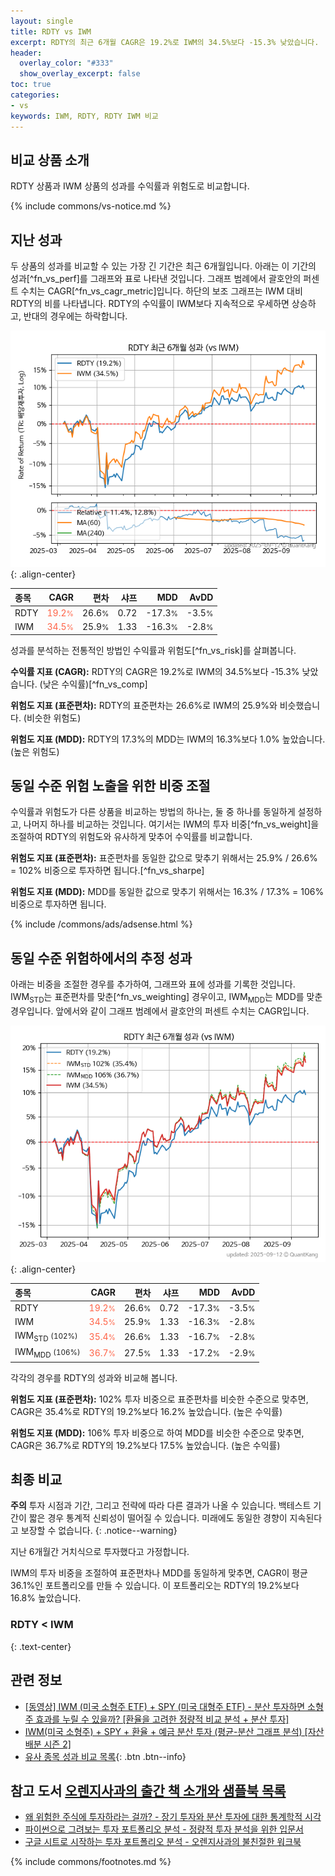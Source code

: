 ```yaml
---
layout: single
title: RDTY vs IWM
excerpt: RDTY의 최근 6개월 CAGR은 19.2%로 IWM의 34.5%보다 -15.3% 낮았습니다.
header:
  overlay_color: "#333"
  show_overlay_excerpt: false
toc: true
categories:
- vs
keywords: IWM, RDTY, RDTY IWM 비교
---
```


## 비교 상품 소개


RDTY 상품과 IWM 상품의 성과를 수익률과 위험도로 비교합니다.





{% include commons/vs-notice.md %}

## 지난 성과

두 상품의 성과를 비교할 수 있는 가장 긴 기간은 최근 6개월입니다. 아래는 이 기간의 성과[^fn_vs_perf]를 그래프와 표로 나타낸 것입니다.
그래프 범례에서 괄호안의 퍼센트 수치는 CAGR[^fn_vs_cagr_metric]입니다.
하단의 보조 그래프는 IWM 대비 RDTY의 비를 나타냅니다.
RDTY의 수익률이 IWM보다 지속적으로 우세하면 상승하고, 반대의 경우에는 하락합니다.

![RDTY](/vs/images/rdty-vs-iwm_dual.png){: .align-center}

| **종목** | **CAGR** | **편차** | **샤프** | **MDD** | **AvDD** |
| :------------ | ------: | -----------: | -------: | ------: | -------: |
| RDTY | <span style="color: tomato">19.2<small>%</small></span> | 26.6<small>%</small> | 0.72 | -17.3<small>%</small> | -3.5<small>%</small> |
| IWM | <span style="color: tomato">34.5<small>%</small></span> | 25.9<small>%</small> | 1.33 | -16.3<small>%</small> | -2.8<small>%</small> |

<!-- more -->


성과를 분석하는 전통적인 방법인 수익률과 위험도[^fn_vs_risk]를 살펴봅니다.

**수익률 지표 (CAGR):** RDTY의 CAGR은 19.2%로 IWM의 34.5%보다 -15.3% 낮았습니다. (낮은 수익률)[^fn_vs_comp]

**위험도 지표 (표준편차):** RDTY의 표준편차는 26.6%로 IWM의 25.9%와 비슷했습니다. (비슷한 위험도)

**위험도 지표 (MDD):** RDTY의 17.3%의 MDD는 IWM의 16.3%보다 1.0% 높았습니다. (높은 위험도)



## 동일 수준 위험 노출을 위한 비중 조절

수익률과 위험도가 다른 상품을 비교하는 방법의 하나는, 둘 중 하나를 동일하게 설정하고, 나머지 하나를 비교하는 것입니다.
여기서는 IWM의 투자 비중[^fn_vs_weight]을 조절하여 RDTY의 위험도와 유사하게 맞추어 수익률를 비교합니다.

**위험도 지표 (표준편차):** 표준편차를 동일한 값으로 맞추기 위해서는 25.9% / 26.6% = 102% 비중으로 투자하면 됩니다.[^fn_vs_sharpe]

**위험도 지표 (MDD):** MDD를 동일한 값으로 맞추기 위해서는 16.3% / 17.3% = 106% 비중으로 투자하면 됩니다.


{% include /commons/ads/adsense.html %}



## 동일 수준 위험하에서의 추정 성과

아래는 비중을 조절한 경우를 추가하여, 그래프와 표에 성과를 기록한 것입니다.
IWM<sub>STD</sub>는 표준편차를 맞춘[^fn_vs_weighting] 경우이고, IWM<sub>MDD</sub>는 MDD를 맞춘 경우입니다.
앞에서와 같이 그래프 범례에서 괄호안의 퍼센트 수치는 CAGR입니다.


![RDTY](/vs/images/rdty-vs-iwm.png){: .align-center}



| **종목** | **CAGR** | **편차** | **샤프** | **MDD** | **AvDD** |
| :------------ | ------: | -----------: | -------: | ------: | -------: |
| RDTY | <span style="color: tomato">19.2<small>%</small></span> | 26.6<small>%</small> | 0.72 | -17.3<small>%</small> | -3.5<small>%</small> |
| IWM | <span style="color: tomato">34.5<small>%</small></span> | 25.9<small>%</small> | 1.33 | -16.3<small>%</small> | -2.8<small>%</small> |
| IWM<sub>STD</sub> <small>(102%)</small> | <span style="color: tomato">35.4<small>%</small></span> | 26.6<small>%</small> | 1.33 | -16.7<small>%</small> | -2.8<small>%</small> |
| IWM<sub>MDD</sub> <small>(106%)</small> | <span style="color: tomato">36.7<small>%</small></span> | 27.5<small>%</small> | 1.33 | -17.2<small>%</small> | -2.9<small>%</small> |



각각의 경우를 RDTY의 성과와 비교해 봅니다.

**위험도 지표 (표준편차):** 102% 투자 비중으로 표준편차를 비슷한 수준으로 맞추면, CAGR은 35.4%로 RDTY의 19.2%보다 16.2% 높았습니다. (높은 수익률)

**위험도 지표 (MDD):** 106% 투자 비중으로 하여 MDD를 비슷한 수준으로 맞추면, CAGR은 36.7%로 RDTY의 19.2%보다 17.5% 높았습니다. (높은 수익률)




## 최종 비교

**주의** 투자 시점과 기간, 그리고 전략에 따라 다른 결과가 나올 수 있습니다. 백테스트 기간이 짧은 경우 통계적 신뢰성이 떨어질 수 있습니다. 미래에도 동일한 경향이 지속된다고 보장할 수 없습니다.
{: .notice--warning}

지난 6개월간 거치식으로 투자했다고 가정합니다.

IWM의 투자 비중을 조절하여 표준편차나 MDD를 동일하게 맞추면, CAGR이 평균 36.1%인 포트폴리오를 만들 수 있습니다.
이 포트폴리오는 RDTY의 19.2%보다 16.8% 높았습니다.

### RDTY &lt; IWM
{: .text-center}


## 관련 정보

- [[동영상] IWM (미국 소형주 ETF) + SPY (미국 대형주 ETF) - 분산 투자하면 소형주 효과를 누릴 수 있을까? [환율을 고려한 정량적 비교 분석 + 분산 투자]](https://youtu.be/CfF6u9VyWS8)
- [IWM(미국 소형주) + SPY + 환율 + 예금 분산 투자 (평균-분산 그래프 분석) [자산 배분 시즌 2]](https://m.blog.naver.com/onuri2005/223923687939)
- [유사 종목 성과 비교 목록](/vs/){: .btn .btn--info}


## 참고 도서 [오렌지사과의 출간 책 소개와 샘플북 목록](https://kongdori.tistory.com/691)

- [왜 위험한 주식에 투자하라는 걸까? - 장기 투자와 분산 투자에 대한 통계학적 시각](https://kongdori.tistory.com/421)
- [파이썬으로 그려보는 투자 포트폴리오 분석  - 정량적 투자 분석을 위한 입문서](https://kongdori.tistory.com/643)
- [구글 시트로 시작하는 투자 포트폴리오 분석 - 오렌지사과의 불친절한 워크북](https://kongdori.tistory.com/449)

{% include commons/footnotes.md %}
